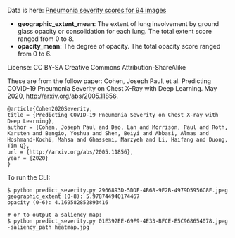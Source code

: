 Data is here: [Pneumonia severity scores for 94 images](https://github.com/ieee8023/covid-chestxray-dataset/blob/master/annotations/covid-severity-scores.csv)

  - **geographic_extent_mean**: The extent of lung involvement by ground glass opacity or consolidation for each lung. The total extent score ranged from 0 to 8.		
  - **opacity_mean**: The degree of opacity. The total opacity score ranged from 0 to 6.

License: CC BY-SA Creative Commons Attribution-ShareAlike

These are from the follow paper:
Cohen, Joseph Paul, et al. Predicting COVID-19 Pneumonia Severity on Chest X-Ray with Deep Learning. May 2020, http://arxiv.org/abs/2005.11856.

```
@article{Cohen2020Severity,
title = {Predicting COVID-19 Pneumonia Severity on Chest X-ray with Deep Learning},
author = {Cohen, Joseph Paul and Dao, Lan and Morrison, Paul and Roth, Karsten and Bengio, Yoshua and Shen, Beiyi and Abbasi, Almas and Hoshmand-Kochi, Mahsa and Ghassemi, Marzyeh and Li, Haifang and Duong, Tim Q},
url = {http://arxiv.org/abs/2005.11856},
year = {2020}
}
```

To run the CLI:

```
$ python predict_severity.py 2966893D-5DDF-4B68-9E2B-4979D5956C8E.jpeg
geographic_extent (0-8): 5.978744940174467
opacity (0-6): 4.169582852893416

# or to output a saliency map:
$ python predict_severity.py 01E392EE-69F9-4E33-BFCE-E5C968654078.jpeg  -saliency_path heatmap.jpg

```


